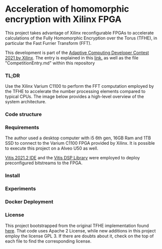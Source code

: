 # Acceleration of homomorphic encryption with Xilinx FPGA

This project takes advantage of Xilinx reconfigurable FPGAs to accelerate calculations of the Fully Homomorphic Encryption over the Torus (TFHE), in particular the Fast Furrier Transform (FFT).

This development is part of the [Adaptive Computing Developer Contest 2021 by Xilinx](https://www.hackster.io/contests/xilinxadaptivecomputing2021/). The entry is explained in this [link.](https://www.hackster.io/rval735/acceleration-of-homomorphic-encryption-with-xilinx-fpga-24d550) as well as the file "CompetitionEntry.md" within this repository

### TL;DR

Use the Xilinx Varium C1100 to perform the FFT computation employed by the TFHE to accelerate the number processing elements compared to typical CPUs. The image below provides a high-level overview of the system architecture.

### Code structure

### Requirements

The author used a desktop computer with i5 6th gen, 16GB Ram and 1TB SSD to connect to the Varium C1100 FPGA provided by Xilinx. It is possible to execute this project on a Alveo U50 as well.

[Vitis 2021.2 IDE](https://www.xilinx.com/support/download/index.html/content/xilinx/en/downloadNav/vitis.html) and the [Vitis DSP Library](https://xilinx.github.io/Vitis_Libraries/dsp/2020.1/index.html) were employed to deploy preconfigured bitstreams to the FPGA.

### Install

### Experiments

### Docker Deployment

### License

This project bootstrapped from the original TFHE implementation found [here](https://github.com/tfhe/tfhe). That code uses Apache 2 License, while new additions in this project employ the license GPL 3. If there are doubts about it, check on the top of each file to find the corresponding license.
